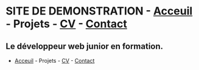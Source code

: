 # SITE DE DEMONSTRATION  - [Acceuil](./README.md) - Projets - [CV](./CV.md) - [Contact](./Contact.md)

## Le développeur web junior en formation.

- [Acceuil](./README.md) - Projets - [CV](./CV.md) - [Contact](./Contact.md)

